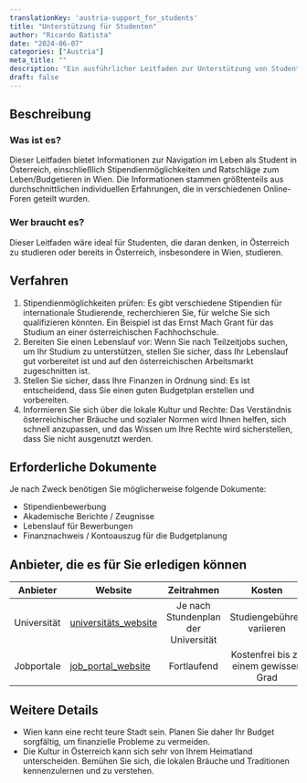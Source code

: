 ```yaml
---
translationKey: 'austria-support_for_students'
title: "Unterstützung für Studenten"
author: "Ricardo Batista"
date: "2024-06-07"
categories: ["Austria"]
meta_title: ""
description: "Ein ausführlicher Leitfaden zur Unterstützung von Studenten basierend auf Erfahrungen, die in Österreich geteilt wurden, und wie man in Wien budgetiert"
draft: false
---
```


## Beschreibung
### Was ist es?
Dieser Leitfaden bietet Informationen zur Navigation im Leben als Student in Österreich, einschließlich Stipendienmöglichkeiten und Ratschläge zum Leben/Budgetieren in Wien. Die Informationen stammen größtenteils aus durchschnittlichen individuellen Erfahrungen, die in verschiedenen Online-Foren geteilt wurden.

### Wer braucht es?
Dieser Leitfaden wäre ideal für Studenten, die daran denken, in Österreich zu studieren oder bereits in Österreich, insbesondere in Wien, studieren.

## Verfahren
1. Stipendienmöglichkeiten prüfen: Es gibt verschiedene Stipendien für internationale Studierende, recherchieren Sie, für welche Sie sich qualifizieren könnten. Ein Beispiel ist das Ernst Mach Grant für das Studium an einer österreichischen Fachhochschule.
2. Bereiten Sie einen Lebenslauf vor: Wenn Sie nach Teilzeitjobs suchen, um Ihr Studium zu unterstützen, stellen Sie sicher, dass Ihr Lebenslauf gut vorbereitet ist und auf den österreichischen Arbeitsmarkt zugeschnitten ist.
3. Stellen Sie sicher, dass Ihre Finanzen in Ordnung sind: Es ist entscheidend, dass Sie einen guten Budgetplan erstellen und vorbereiten.
4. Informieren Sie sich über die lokale Kultur und Rechte: Das Verständnis österreichischer Bräuche und sozialer Normen wird Ihnen helfen, sich schnell anzupassen, und das Wissen um Ihre Rechte wird sicherstellen, dass Sie nicht ausgenutzt werden.

## Erforderliche Dokumente
Je nach Zweck benötigen Sie möglicherweise folgende Dokumente:
- Stipendienbewerbung
- Akademische Berichte / Zeugnisse
- Lebenslauf für Bewerbungen
- Finanznachweis / Kontoauszug für die Budgetplanung

## Anbieter, die es für Sie erledigen können

| Anbieter       |     Website     |     Zeitrahmen    |       Kosten      |
| --------------- | --------------- |  :-------------:  | :-------------:   |
| Universität    |  [universitäts_website](#)  |  Je nach Stundenplan der Universität  |  Studiengebühren variieren   |
| Jobportale    |  [job_portal_website](#)   |  Fortlaufend  |  Kostenfrei bis zu einem gewissen Grad   |

## Weitere Details
- Wien kann eine recht teure Stadt sein. Planen Sie daher Ihr Budget sorgfältig, um finanzielle Probleme zu vermeiden.
- Die Kultur in Österreich kann sich sehr von Ihrem Heimatland unterscheiden. Bemühen Sie sich, die lokalen Bräuche und Traditionen kennenzulernen und zu verstehen.